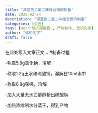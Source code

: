 ```yaml
---
title: "深蓝色二氯二味唑合铜的制备"
date: 2025-02-24
description: "深蓝色二氯二味唑合铜的制备"
categories: [公告]
tags: [auth:碱式碳酸铜 , 产物制作, 无机化学]
author: "你的名字"
draft: false
---
```


在此处写入文章正文...
#制备过程

-称取5.8g氯化钠，溶解

-称取1.2g王水和硫酸铜，溶解在10ml水中

-称取6.8g咪嗟，溶解

-加入大量无水乙醇醇析出硫酸钠

-加热浓缩制水分蒸干，得到产物

<!--
支持 Markdown 格式：
- 使用 # 表示标题
- 使用 ** ** 表示粗体
- 使用 * * 表示斜体
- 使用  表示代码块
- 使用 $ $ 表示公式
- 更多格式请参考：https://www.markdownguide.org/basic-syntax/

markdown每段间应该空一行，如：

✅正确示例：

## 标题

第一行

第二行

❌错误示例：

## 标题
第一行
第二行

-->

